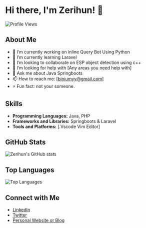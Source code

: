 # Hi there, I'm Zerihun! 👋

![Profile Views](https://komarev.com/ghpvc/?username=zerihuny&color=blue)

## About Me

- 🔭 I’m currently working on inline Query Bot Using Python 
- 🌱 I’m currently learning Laravel
- 👯 I’m looking to collaborate on ESP object detection using c++
- 🤔 I’m looking for help with [Any areas you need help with]
- 💬 Ask me about Java Springboots
- 📫 How to reach me: [biniumyy@gmail.com]
- ⚡ Fun fact: not your someone.

## Skills

- **Programming Languages:** Java, PHP
- **Frameworks and Libraries:** Springboots & Laravel
- **Tools and Platforms:** [.Vscode Vim Editor]

## GitHub Stats

![Zerihun's GitHub stats](https://github-readme-stats.vercel.app/api?username=zerihuny&show_icons=true&theme=radical)

## Top Languages

![Top Languages](https://github-readme-stats.vercel.app/api/top-langs/?username=zerihuny&layout=compact&theme=radical)

## Connect with Me

- [LinkedIn](https://www.linkedin.com/in/zerihun-binium/)
- [Twitter](https://x.com/zerish_z)
- [Personal Website or Blog](https://your-website.com)
